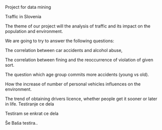 Project for data mining

Traffic in Slovenia

The theme of our project will the analysis of traffic and its impact on the population and environment.

We are going to try to answer the following questions:

The correlation between car accidents and alcohol abuse,

The correlation between fining and the reoccurrence of violation of given sort.

The question which age group commits more accidents (young vs old).

How the increase of number of personal vehicles influences on the environment.

The trend of obtaining drivers licence, whether people get it sooner or later in life.
Testiranje ce dela

Testiram se enkrat ce dela


Še Baša testira..